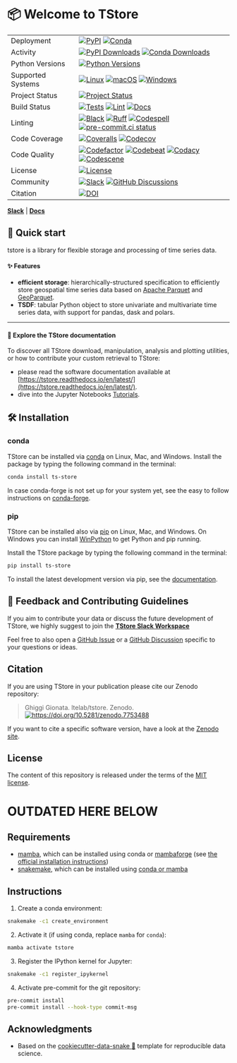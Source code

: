 # 📦 Welcome to TStore

|                   |                                                                                                                                                                                                                                                                                                                                                                                                                                                                                                                                                                                                                                                                           |
| ----------------- | ------------------------------------------------------------------------------------------------------------------------------------------------------------------------------------------------------------------------------------------------------------------------------------------------------------------------------------------------------------------------------------------------------------------------------------------------------------------------------------------------------------------------------------------------------------------------------------------------------------------------------------------------------------------------- |
| Deployment        | [![PyPI](https://badge.fury.io/py/ts-store.svg?style=flat)](https://pypi.org/project/ts-store/) [![Conda](https://img.shields.io/conda/vn/conda-forge/ts-store.svg?logo=conda-forge&logoColor=white&style=flat)](https://anaconda.org/conda-forge/ts-store)                                                                                                                                                                                                                                                                                                                                                                                                               |
| Activity          | [![PyPI Downloads](https://img.shields.io/pypi/dm/ts-store.svg?label=PyPI%20downloads&style=flat)](https://pypi.org/project/ts-store/) [![Conda Downloads](https://img.shields.io/conda/dn/conda-forge/ts-store.svg?label=Conda%20downloads&style=flat)](https://anaconda.org/conda-forge/ts-store)                                                                                                                                                                                                                                                                                                                                                                       |
| Python Versions   | [![Python Versions](https://img.shields.io/badge/Python-3.9%20%203.10%20%203.11%20%203.12-blue?style=flat)](https://www.python.org/downloads/)                                                                                                                                                                                                                                                                                                                                                                                                                                                                                                                            |
| Supported Systems | [![Linux](https://img.shields.io/github/actions/workflow/status/ltelab/tstore/.github/workflows/tests.yml?label=Linux&style=flat)](https://github.com/ltelab/tstore/actions/workflows/tests.yml) [![macOS](https://img.shields.io/github/actions/workflow/status/ltelab/tstore/.github/workflows/tests.yml?label=macOS&style=flat)](https://github.com/ltelab/tstore/actions/workflows/tests.yml) [![Windows](https://img.shields.io/github/actions/workflow/status/ltelab/tstore/.github/workflows/tests_windows.yml?label=Windows&style=flat)](https://github.com/ltelab/tstore/actions/workflows/tests_windows.yml)                                                    |
| Project Status    | [![Project Status](https://www.repostatus.org/badges/latest/active.svg?style=flat)](https://www.repostatus.org/#active)                                                                                                                                                                                                                                                                                                                                                                                                                                                                                                                                                   |
| Build Status      | [![Tests](https://github.com/ltelab/tstore/actions/workflows/tests.yml/badge.svg?style=flat)](https://github.com/ltelab/tstore/actions/workflows/tests.yml) [![Lint](https://github.com/ltelab/tstore/actions/workflows/lint.yml/badge.svg?style=flat)](https://github.com/ltelab/tstore/actions/workflows/lint.yml) [![Docs](https://readthedocs.org/projects/ts-store/badge/?version=latest&style=flat)](https://tstore.readthedocs.io/en/latest/)                                                                                                                                                                                                                      |
| Linting           | [![Black](https://img.shields.io/badge/code%20style-black-000000.svg?style=flat)](https://github.com/psf/black) [![Ruff](https://img.shields.io/endpoint?url=https://raw.githubusercontent.com/astral-sh/ruff/main/assets/badge/v2.json&style=flat)](https://github.com/astral-sh/ruff) [![Codespell](https://img.shields.io/badge/Codespell-enabled-brightgreen?style=flat)](https://github.com/codespell-project/codespell) [![pre-commit.ci status](https://results.pre-commit.ci/badge/github/ltelab/tstore/main.svg)](https://results.pre-commit.ci/latest/github/ltelab/tstore/main)                                                                                |
| Code Coverage     | [![Coveralls](https://coveralls.io/repos/github/ltelab/tstore/badge.svg?branch=main&style=flat)](https://coveralls.io/github/ltelab/tstore?branch=main) [![Codecov](https://codecov.io/gh/ltelab/tstore/branch/main/graph/badge.svg?style=flat)](https://codecov.io/gh/ltelab/tstore)                                                                                                                                                                                                                                                                                                                                                                                     |
| Code Quality      | [![Codefactor](https://www.codefactor.io/repository/github/ltelab/tstore/badge?style=flat)](https://www.codefactor.io/repository/github/ltelab/tstore) [![Codebeat](https://codebeat.co/badges/664f3ba2-a3b5-4a82-8e0c-7024063f210a?style=flat)](https://codebeat.co/projects/github-com-ltelab-tstore-main) [![Codacy](https://app.codacy.com/project/badge/Grade/7bcd3144d96c40cfac16d9cbd609770c?style=flat)](https://app.codacy.com/gh/ltelab/tstore/dashboard?utm_source=gh&utm_medium=referral&utm_content=&utm_campaign=Badge_grade) [![Codescene](https://codescene.io/projects/41868/status-badges/code-health?style=flat)](https://codescene.io/projects/41868) |
| License           | [![License](https://img.shields.io/github/license/ltelab/tstore?style=flat)](https://github.com/ltelab/tstore/blob/main/LICENSE)                                                                                                                                                                                                                                                                                                                                                                                                                                                                                                                                          |
| Community         | [![Slack](https://img.shields.io/badge/Slack-tstore-green.svg?logo=slack&style=flat)](https://join.slack.com/t/tstore-workspace/shared_invite/zt-2g8uanpgm-dYrL6rxk5pEpAKCYn~QQ5Q) [![GitHub Discussions](https://img.shields.io/badge/GitHub-Discussions-green?logo=github&style=flat)](https://github.com/ltelab/tstore/discussions)                                                                                                                                                                                                                                                                                                                                    |
| Citation          | [![DOI](https://zenodo.org/badge/286664485.svg?style=flat)](https://doi.org/10.5281/zenodo.7753488)                                                                                                                                                                                                                                                                                                                                                                                                                                                                                                                                                                       |

[**Slack**](https://join.slack.com/t/tstore-workspace/shared_invite/zt-2g8uanpgm-dYrL6rxk5pEpAKCYn~QQ5Q) | [**Docs**](https://tstore.readthedocs.io/en/latest/)

## 🚀 Quick start

tstore is a library for flexible storage and processing of time series data.

#### ✨ Features

- **efficient storage**: hierarchically-structured specification to efficiently store geospatial time series data based on [Apache Parquet](https://parquet.apache.org) and [GeoParquet](https://github.com/opengeospatial/geoparquet).
- **TSDF**: tabular Python object to store univariate and multivariate time series data, with support for pandas, dask and polars.

______________________________________________________________________

#### 📖 Explore the TStore documentation

To discover all TStore download, manipulation, analysis and plotting utilities, or how to contribute your custom retrieval to TStore:

- please read the software documentation available at [https://tstore.readthedocs.io/en/latest/](https://tstore.readthedocs.io/en/latest/).
- dive into the Jupyter Notebooks [Tutorials](https://github.com/ltelab/tstore/tree/main/tutorials).

## 🛠️ Installation

### conda

TStore can be installed via [conda][conda_link] on Linux, Mac, and Windows.
Install the package by typing the following command in the terminal:

```bash
conda install ts-store
```

In case conda-forge is not set up for your system yet, see the easy to follow instructions on [conda-forge][conda_forge_link].

### pip

TStore can be installed also via [pip][pip_link] on Linux, Mac, and Windows.
On Windows you can install [WinPython][winpy_link] to get Python and pip running.

Install the TStore package by typing the following command in the terminal:

```bash
pip install ts-store
```

To install the latest development version via pip, see the [documentation][dev_install_link].

## 💭 Feedback and Contributing Guidelines

If you aim to contribute your data or discuss the future development of TStore,
we highly suggest to join the [**TStore Slack Workspace**](https://join.slack.com/t/tstore-workspace/shared_invite/zt-2g8uanpgm-dYrL6rxk5pEpAKCYn~QQ5Q)

Feel free to also open a [GitHub Issue](https://github.com/ltelab/tstore/issues) or a [GitHub Discussion](https://github.com/ltelab/tstore/discussions) specific to your questions or ideas.

## Citation

If you are using TStore in your publication please cite our Zenodo repository:

> Ghiggi Gionata. ltelab/tstore. Zenodo. [![<https://doi.org/10.5281/zenodo.7753488>](https://zenodo.org/badge/286664485.svg?style=flat)](https://doi.org/10.5281/zenodo.7753488)

If you want to cite a specific software version, have a look at the [Zenodo site](https://doi.org/10.5281/zenodo.7753488).

## License

The content of this repository is released under the terms of the [MIT license](LICENSE).

# OUTDATED HERE BELOW

## Requirements

- [mamba](https://github.com/mamba-org/mamba), which can be installed using conda or [mambaforge](https://github.com/conda-forge/miniforge#mambaforge) (see [the official installation instructions](https://github.com/mamba-org/mamba#installation))
- [snakemake](https://snakemake.github.io), which can be installed using [conda or mamba](https://snakemake.readthedocs.io/en/stable/getting_started/installation.html)

## Instructions

1. Create a conda environment:

```bash
snakemake -c1 create_environment
```

2. Activate it (if using conda, replace `mamba` for `conda`):

```bash
mamba activate tstore
```

3. Register the IPython kernel for Jupyter:

```bash
snakemake -c1 register_ipykernel
```

4. Activate pre-commit for the git repository:

```bash
pre-commit install
pre-commit install --hook-type commit-msg
```

## Acknowledgments

- Based on the [cookiecutter-data-snake :snake:](https://github.com/martibosch/cookiecutter-data-snake) template for reproducible data science.

[conda_forge_link]: https://github.com/conda-forge/ts-store-feedstock#installing-ts-store
[conda_link]: https://docs.conda.io/en/latest/miniconda.html
[dev_install_link]: https://tstore.readthedocs.io/en/latest/02_installation.html#installation-for-contributors
[pip_link]: https://pypi.org/project/ts-store
[winpy_link]: https://winpython.github.io/

